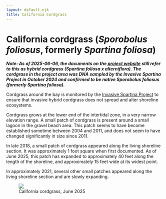 ```yaml
---
layout: default.njk
title: California Cordgrass
---
```


# California cordgrass (_Sporobolus foliosus_, formerly _Spartina foliosa_)

**_Note: As of 2025-06-06, the documents on the [project website](https://www.ebparks.org/projects/north-basin-strip-shoreline-improvement-project-berkeley) still refer to this as hybrid cordgrass (Spartina foliosa x alterniflora). The cordgrass in the project area was DNA sampled by the Invasive Spartina Project in October 2024 and confirmed to be native Sporobolus foliosus (formerly Spartina foliosa)._**

Cordgrass around the bay is monitored by the [Invasive Spartina Project](https://spartina.org/) to ensure that invasive hybrid cordgrass does not spread and alter shoreline ecosystems.

Cordgrass grows at the lower end of the intertidal zone, in a very narrow elevation range. A small patch of cordgrass is present around a small lagoon in the gravel beach area. This patch seems to have become established sometime between 2004 and 2011, and does not seem to have changed significantly in size since 2011.

In late 2018, a small patch of cordgrass appeared along the living shoreline section. It was approximately 1 foot square when first documented. As of June 2025, this patch has expanded to approximately 40 feet along the length of the shoreline, and approximately 15 feet wide at its widest point.

In approximately 2021, several other small patches appeared along the living shoreline section and are slowly expanding.

<figure>
<img src='https://i.postimg.cc/Fs26qtdq/cordgrass.jpg'/>
<figcaption>California cordgrass, June 2025</figcaption>
</figure>
